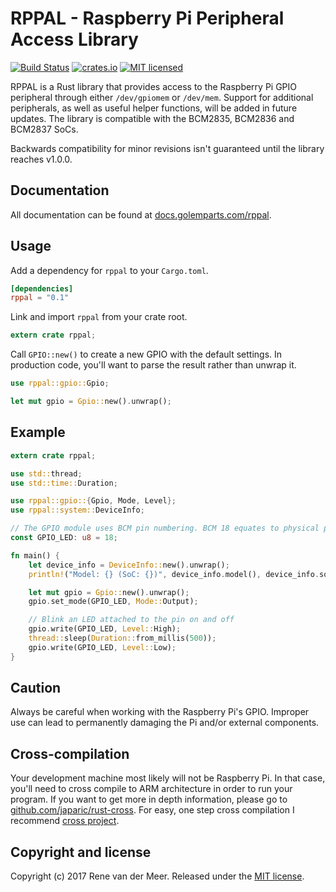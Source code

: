# RPPAL - Raspberry Pi Peripheral Access Library

[![Build Status](https://travis-ci.org/golemparts/rppal.svg?branch=master)](https://travis-ci.org/golemparts/rppal)
[![crates.io](https://meritbadge.herokuapp.com/rppal)](https://crates.io/crates/rppal)
[![MIT licensed](https://img.shields.io/badge/license-MIT-blue.svg)](LICENSE)

RPPAL is a Rust library that provides access to the Raspberry Pi GPIO peripheral through either `/dev/gpiomem` or `/dev/mem`. Support for additional peripherals, as well as useful helper functions, will be added in future updates. The library is compatible with the BCM2835, BCM2836 and BCM2837 SoCs.

Backwards compatibility for minor revisions isn't guaranteed until the library reaches v1.0.0.

## Documentation

All documentation can be found at [docs.golemparts.com/rppal](https://docs.golemparts.com/rppal).

## Usage

Add a dependency for `rppal` to your `Cargo.toml`.

```toml
[dependencies]
rppal = "0.1"
```

Link and import `rppal` from your crate root.

```rust
extern crate rppal;
```

Call `GPIO::new()` to create a new GPIO with the default settings. In production code, you'll want to parse the result rather than unwrap it.

```rust
use rppal::gpio::Gpio;

let mut gpio = Gpio::new().unwrap();
```

## Example

```rust
extern crate rppal;

use std::thread;
use std::time::Duration;

use rppal::gpio::{Gpio, Mode, Level};
use rppal::system::DeviceInfo;

// The GPIO module uses BCM pin numbering. BCM 18 equates to physical pin 12.
const GPIO_LED: u8 = 18;

fn main() {
    let device_info = DeviceInfo::new().unwrap();
    println!("Model: {} (SoC: {})", device_info.model(), device_info.soc());

    let mut gpio = Gpio::new().unwrap();
    gpio.set_mode(GPIO_LED, Mode::Output);

    // Blink an LED attached to the pin on and off
    gpio.write(GPIO_LED, Level::High);
    thread::sleep(Duration::from_millis(500));
    gpio.write(GPIO_LED, Level::Low);
}
```

## Caution

Always be careful when working with the Raspberry Pi's GPIO. Improper use can lead to permanently damaging the Pi and/or external components.

## Cross-compilation

Your development machine most likely will not be Raspberry Pi. In that case, you'll need to cross compile to ARM architecture in order to run your program. 
If you want to get more in depth information, please go to [github.com/japaric/rust-cross](https://github.com/japaric/rust-cross). For easy, one step cross compilation I recommend
[cross project](https://github.com/japaric/cross).

## Copyright and license

Copyright (c) 2017 Rene van der Meer. Released under the [MIT license](LICENSE).
